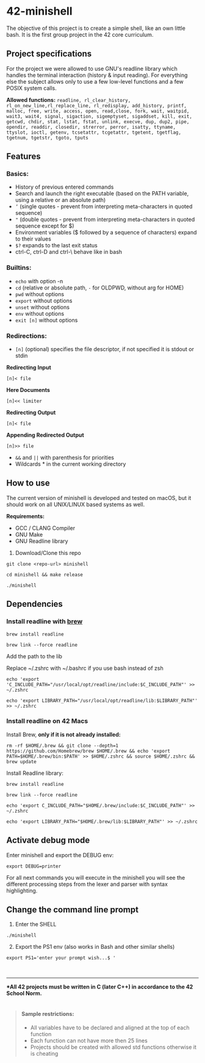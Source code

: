 # 42-minishell

The objective of this project is to create a simple shell, like an own little bash.
It is the first group project in the 42 core curriculum.

## Project specifications

For the project we were allowed to use GNU's readline library which handles the terminal interaction (history & input reading).
For everything else the subject allows only to use a few low-level functions and a few POSIX system calls.

<b>Allowed functions:</b>
```readline, rl_clear_history, rl_on_new_line,rl_replace_line, rl_redisplay, add_history, printf, malloc, free, write, access, open, read,close, fork, wait, waitpid, wait3, wait4, signal, sigaction, sigemptyset, sigaddset, kill, exit, getcwd, chdir, stat, lstat, fstat, unlink, execve, dup, dup2, pipe, opendir, readdir, closedir, strerror, perror, isatty, ttyname, ttyslot, ioctl, getenv, tcsetattr, tcgetattr, tgetent, tgetflag, tgetnum, tgetstr, tgoto, tputs```

## Features

### Basics:
- History of previous entered commands
- Search and launch the right executable (based on the PATH variable, using a relative or an absolute path)
- ```’``` (single quotes - prevent from interpreting meta-characters in quoted sequence)
- ```"``` (double quotes - prevent from interpreting meta-characters in quoted sequence except for $)
- Environment variables ($ followed by a sequence of characters) expand to their values
- ```$?``` expands to the last exit status
- ctrl-C, ctrl-D and ctrl-\ behave like in bash

### Builtins:
- ```echo``` with option -n
- ```cd``` (relative or absolute path, ```-``` for OLDPWD, without arg for HOME)
- ```pwd``` without options
- ```export``` without options
- ```unset``` without options
- ```env``` without options
- ```exit [n]``` without options

### Redirections:

- ```[n]``` (optional) specifies the file descriptor, if not specified it is stdout or stdin

<b>Redirecting Input</b>
```
[n]< file
```

<b>Here Documents</b>
```
[n]<< limiter
```

<b>Redirecting Output</b>
```
[n]< file
```

<b>Appending Redirected Output</b>
```
[n]>> file
```

- ```&&``` and ```||``` with parenthesis for priorities
- Wildcards * in the current working directory

## How to use

The current version of minishell is developed and tested on macOS, but it should work on all UNIX/LINUX based systems as well.

<b>Requirements:</b>
- GCC / CLANG Compiler
- GNU Make
- GNU Readline library

1. Download/Clone this repo
```
git clone <repo-url> minishell
```
```
cd minishell && make release
```
```
./minishell
```

## Dependencies
### Install readline with [brew](https://brew.sh/)
```
brew install readline
```

```
brew link --force readline
```

Add the path to the lib

Replace ~/.zshrc with ~/.bashrc if you use bash instead of zsh
```
echo 'export 'C_INCLUDE_PATH="/usr/local/opt/readline/include:$C_INCLUDE_PATH"' >> ~/.zshrc
```
```
echo 'export LIBRARY_PATH="/usr/local/opt/readline/lib:$LIBRARY_PATH"' >> ~/.zshrc
```

### Install readline on 42 Macs

Install Brew, <b>only if it is not already installed:</b>

```
rm -rf $HOME/.brew && git clone --depth=1 https://github.com/Homebrew/brew $HOME/.brew && echo 'export PATH=$HOME/.brew/bin:$PATH' >> $HOME/.zshrc && source $HOME/.zshrc && brew update
```

Install Readline library:
```
brew install readline
```

```
brew link --force readline
```

```
echo 'export C_INCLUDE_PATH="$HOME/.brew/include:$C_INCLUDE_PATH"' >> ~/.zshrc
```

```
echo 'export LIBRARY_PATH="$HOME/.brew/lib:$LIBRARY_PATH"' >> ~/.zshrc
```

## Activate debug mode

Enter minishell and export the DEBUG env:

```
export DEBUG=printer
```

For all next commands you will execute in the minishell you will see the different processing steps from the lexer and parser with syntax highlighting.

## Change the command line prompt
1. Enter the SHELL
```
./minishell
```
2. Export the PS1 env (also works in Bash and other similar shells)
```
export PS1='enter your prompt wish...$ '
```


<br>
<hr>
<b>*All 42 projects must be written in C (later C++) in accordance to the 42 School Norm.<br></b>
<br>

> #### Sample restrictions:
> - All variables have to be declared and aligned at the top of each function
> - Each function can not have more then 25 lines
> - Projects should be created with allowed std functions otherwise it is cheating

